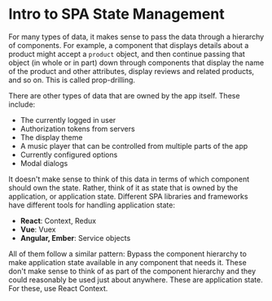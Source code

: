 # Intro to SPA State Management

For many types of data, it makes sense to pass the data through a hierarchy of components. For example, a component that displays details about a product might accept a `product` object, and then continue passing that object (in whole or in part) down through components that display the name of the product and other attributes, display reviews and related products, and so on. This is called prop-drilling.

There are other types of data that are owned by the app itself. These include:

* The currently logged in user
* Authorization tokens from servers
* The display theme
* A music player that can be controlled from multiple parts of the app
* Currently configured options
* Modal dialogs

It doesn't make sense to think of this data in terms of which component should own the state. Rather, think of it as state that is owned by the application, or application state. Different SPA libraries and frameworks have different tools for handling application state:

* **React**: Context, Redux
* **Vue**: Vuex
* **Angular, Ember**: Service objects

All of them follow a similar pattern: Bypass the component hierarchy to make application state available in any component that needs it. These don't make sense to think of as part of the component hierarchy and they could reasonably be used just about anywhere. These are application state. For these, use React Context.
